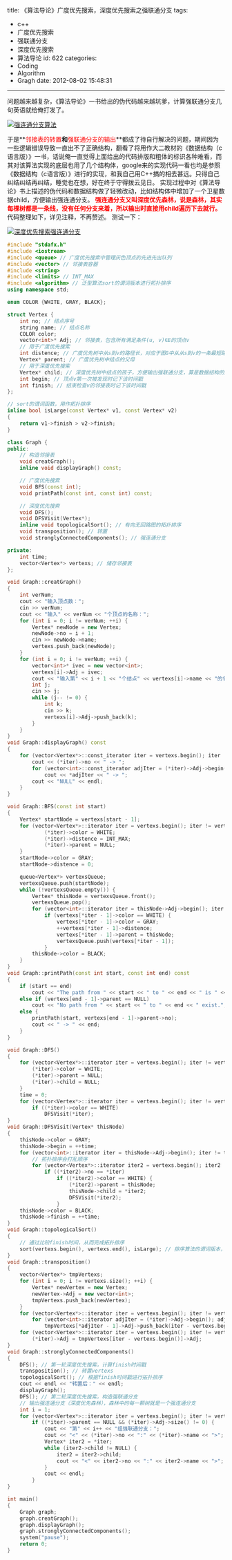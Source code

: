 title: 《算法导论》广度优先搜索，深度优先搜索之强联通分支
tags:
  - c++
  - 广度优先搜索
  - 强联通分支
  - 深度优先搜索
  - 算法导论
id: 622
categories:
  - Coding
  - Algorithm
  - Gragh
date: 2012-08-02 15:48:31
---

问题越来越复杂，《算法导论》一书给出的伪代码越来越坑爹，计算强联通分支几句英语就给俺打发了。

[![强连通分支算法](http://img170.poco.cn/mypoco/myphoto/20120802/15/64924895201208021538592710712502108_000.jpg "强连通分支算法")](http://img170.poco.cn/mypoco/myphoto/20120802/15/64924895201208021538592710712502108_000.jpg)

于是**<span style="color: #ff0000;">邻接表的转置</span>**和**<span style="color: #ff0000;">强联通分支的输出</span>**都成了待自行解决的问题，期间因为一些逻辑错误导致一直出不了正确结构，翻看了将用作大二教材的《数据结构（c语言版）》一书，话说俺一直觉得上面给出的代码排版和粗体的标识各种难看，而其对该算法实现的底层也用了几个结构体，google来的实现代码一看也均是参照《数据结构（c语言版）》进行的实现，和我自己用C++搞的相去甚远。只得自己纠结纠结再纠结，睡觉也在想，好在终于守得拨云见日。
实现过程中对《算法导论》书上描述的伪代码和数据结构做了轻微改动，比如结构体中增加了一个卫星数据child，方便输出强连通分支。
**<span style="color: #ff0000;">强连通分支又叫深度优先森林，说是森林，其实每棵树都是一条线，没有任何分支来着，所以输出时直接用child遍历下去就行。</span>**
代码整理如下，详见注释，不再赘述。
测试一下：

[![深度优先搜索强连通分支](http://img13.poco.cn/mypoco/myphoto/20120802/15/64924895201208021536232180436749439_000.jpg "深度优先搜索强连通分支")](http://img13.poco.cn/mypoco/myphoto/20120802/15/64924895201208021536232180436749439_000.jpg)

``` c++
#include "stdafx.h"
#include <iostream>
#include <queue> // 广度优先搜索中管理灰色顶点的先进先出队列
#include <vector> // 邻接表容器
#include <string>
#include <limits> // INT_MAX
#include <algorithm> // 泛型算法sort的谓词版本进行拓扑排序
using namespace std;

enum COLOR {WHITE, GRAY, BLACK};

struct Vertex {
	int no; // 结点序号
	string name; // 结点名称
	COLOR color;
	vector<int>* Adj; // 邻接表，包含所有满足条件(u, v)∈E的顶点v
	// 用于广度优先搜索
	int distence; // 广度优先树中从s到v的路径长，对应于图G中从从s到v的一条最短路径长
	Vertex* parent; // 广度优先树中结点的父母
	// 用于深度优先搜索
	Vertex* child; // 深度优先树中结点的孩子，方便输出强联通分支，算是数据结构的扩张的一个应用。。。
	int begin; // 顶点v第一次被发现时记下该时间戳
	int finish; // 结束检查v的邻接表时记下该时间戳
};

// sort的谓词函数，用作拓扑排序
inline bool isLarge(const Vertex* v1, const Vertex* v2)
{
	return v1->finish > v2->finish;
}

class Graph {
public:
	// 构造邻接表
	void creatGraph();
	inline void displayGraph() const;

	// 广度优先搜索
	void BFS(const int);
	void printPath(const int, const int) const;

	// 深度优先搜索
	void DFS();
	void DFSVisit(Vertex*);
	inline void topologicalSort(); // 有向无回路图的拓扑排序
	void transposition(); // 转置
	void stronglyConnectedComponents(); // 强连通分支

private:
	int time;
	vector<Vertex*> vertexs; // 储存邻接表
};

void Graph::creatGraph()
{
	int verNum;
	cout << "输入顶点数：";
	cin >> verNum;
	cout << "输入" << verNum << "个顶点的名称：";
	for (int i = 0; i != verNum; ++i) {
		Vertex* newNode = new Vertex;
		newNode->no = i + 1;
		cin >> newNode->name;
		vertexs.push_back(newNode);
	}
	for (int i = 0; i != verNum; ++i) {
		vector<int>* ivec = new vector<int>;
		vertexs[i]->Adj = ivec;
		cout << "输入第" << i + 1 << "个结点" << vertexs[i]->name << "的邻接节点个数和序号：";
		int j;
		cin >> j;
		while (j-- != 0) {
			int k;
			cin >> k;
			vertexs[i]->Adj->push_back(k);
		}
	}
}
void Graph::displayGraph() const
{
	for (vector<Vertex*>::const_iterator iter = vertexs.begin(); iter != vertexs.end(); ++iter) {
		cout << (*iter)->no << " -> ";
		for (vector<int>::const_iterator adjIter = (*iter)->Adj->begin(); adjIter != (*iter)->Adj->end(); ++adjIter)
			cout << *adjIter << " -> ";
		cout << "NULL" << endl;
	}
}

void Graph::BFS(const int start)
{
	Vertex* startNode = vertexs[start - 1];
	for (vector<Vertex*>::iterator iter = vertexs.begin(); iter != vertexs.end(); ++iter) {
			(*iter)->color = WHITE;
			(*iter)->distence = INT_MAX;
			(*iter)->parent = NULL;
	}
	startNode->color = GRAY;
	startNode->distence = 0;

	queue<Vertex*> vertexsQueue;
	vertexsQueue.push(startNode);
	while (!vertexsQueue.empty()) {
		Vertex* thisNode = vertexsQueue.front();
		vertexsQueue.pop();
		for (vector<int>::iterator iter = thisNode->Adj->begin(); iter != thisNode->Adj->end(); ++iter)
			if (vertexs[*iter - 1]->color == WHITE) {
				vertexs[*iter - 1]->color = GRAY;
				++vertexs[*iter - 1]->distence;
				vertexs[*iter - 1]->parent = thisNode;
				vertexsQueue.push(vertexs[*iter - 1]);
			}
		thisNode->color = BLACK;
	}
}
void Graph::printPath(const int start, const int end) const
{
	if (start == end)
		cout << "The path from " << start << " to " << end << " is " << start;
	else if (vertexs[end - 1]->parent == NULL)
		cout << "No path from " << start << " to " << end << " exist.";
	else {
		printPath(start, vertexs[end - 1]->parent->no);
		cout << " -> " << end;
	}
}

void Graph::DFS()
{
	for (vector<Vertex*>::iterator iter = vertexs.begin(); iter != vertexs.end(); ++iter) {
		(*iter)->color = WHITE;
		(*iter)->parent = NULL;
		(*iter)->child = NULL;
	}
	time = 0;
	for (vector<Vertex*>::iterator iter = vertexs.begin(); iter != vertexs.end(); ++iter)
		if ((*iter)->color == WHITE)
			DFSVisit(*iter);
}
void Graph::DFSVisit(Vertex* thisNode)
{
	thisNode->color = GRAY;
	thisNode->begin = ++time;
	for (vector<int>::iterator iter = thisNode->Adj->begin(); iter != thisNode->Adj->end(); ++iter)
		// 拓扑排序会打乱顺序
		for (vector<Vertex*>::iterator iter2 = vertexs.begin(); iter2 != vertexs.end(); ++iter2)
			if ((*iter2)->no == *iter)
				if ((*iter2)->color == WHITE) {
					(*iter2)->parent = thisNode;
					thisNode->child = *iter2;
					DFSVisit(*iter2);
				}
	thisNode->color = BLACK;
	thisNode->finish = ++time;
}
void Graph::topologicalSort()
{
	// 通过比较finish时间，从而完成拓扑排序
	sort(vertexs.begin(), vertexs.end(), isLarge); // 排序算法的谓词版本，使用isLarge函数进行比较
}
void Graph::transposition()
{
	vector<Vertex*> tmpVertexs;
	for (int i = 0; i != vertexs.size(); ++i) {
		Vertex* newVertex = new Vertex;
		newVertex->Adj = new vector<int>;
		tmpVertexs.push_back(newVertex);
	}
	for (vector<Vertex*>::iterator iter = vertexs.begin(); iter != vertexs.end(); ++iter)
		for (vector<int>::iterator adjIter = (*iter)->Adj->begin(); adjIter != (*iter)->Adj->end(); ++adjIter)
			tmpVertexs[*adjIter - 1]->Adj->push_back(iter - vertexs.begin() + 1);
	for (vector<Vertex*>::iterator iter = vertexs.begin(); iter != vertexs.end(); ++iter)
		(*iter)->Adj = tmpVertexs[iter - vertexs.begin()]->Adj;
}
void Graph::stronglyConnectedComponents()
{
	DFS(); // 第一轮深度优先搜索，计算finish时间戳
	transposition(); // 转置vertexs
	topologicalSort(); // 根据finish时间戳进行拓扑排序
	cout << endl << "转置后：" << endl;
	displayGraph();
	DFS(); // 第二轮深度优先搜索，构造强联通分支
	// 输出强连通分支（深度优先森林），森林中的每一颗树就是一个强连通分支
	int i = 1;
	for (vector<Vertex*>::iterator iter = vertexs.begin(); iter != vertexs.end(); ++iter)
		if ((*iter)->parent == NULL && (*iter)->Adj->size() != 0) {
			cout << "第" << i++ << "组强联通分支：";
			cout << "<" << (*iter)->no << ":" << (*iter)->name << ">";
			Vertex* iter2 = *iter;
			while (iter2->child != NULL) {
				iter2 = iter2->child;
				cout << "<" << iter2->no << ":" << iter2->name << ">";
			}
			cout << endl;
		}
}

int main()
{
	Graph graph;
	graph.creatGraph();
	graph.displayGraph();
	graph.stronglyConnectedComponents();
	system("pause");
	return 0;
}
```
